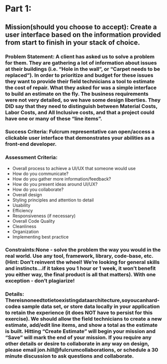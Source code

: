 # Part 1:

## Mission​ (should you choose to accept): Create a user interface based on the information provided from start to finish in your stack of choice.

### Problem Statement:​ A client has asked us to solve a problem for them. They are gathering a lot of information about issues at their buildings (i.e. “Hole in the wall”, or “Carpet needs to be replaced”). In order to prioritize and budget for these issues they want to provide their field technicians a tool to ​estimate the cost of repair​. What they asked for was a simple interface to build an estimate on the fly. The business requirements were not very detailed, so we have some design liberties. They DID say that they need to distinguish between Material Costs, Labor Costs, and All Inclusive costs, and that a project could have one or many of these “line items”.

### Success Criteria:​ Fulcrum representative can open/access a clickable user interface that demonstrates your abilities as a front-end developer.

### Assessment Criteria:
 - Overall process to achieve a UI/UX that someone would use
  - How do you communicate?
  - How do you gather more information/feedback?
  - How do you present ideas around UI/UX?
  - How do you collaborate?
 - Overall design
  - Styling principles and attention to detail
  - Usability
  - Efficiency
  - Responsiveness (if necessary)
 - Overall Code Quality
  - Cleanliness
  - Organization
  - Implementing best practice

### Constraints:​ None - solve the problem the way you would in the real world. Use any tool, framework, library, code-base, etc. (Hint: Don’t reinvent the wheel! We’re looking for general skills and instincts...if it takes you 1 hour or 1 week, it won’t benefit you either way, the final product is all that matters). With one exception - don’t plagiarize!

### Details:​ Thereisnoneedtotietoexistingdataarchitecture,soyoucanhard-codea sample data set, or store data locally in your application to retain the experience (it does NOT have to persist for this exercise). We should allow the field technicians to create a new estimate, add/edit line items, and show a total as the estimate is built. Hitting “Create Estimate” will begin your mission and “Save” will mark the end of your mission. If you require any other details or desire to collaborate in any way on design, please email jon.hill@fulcrumcollaborations, or schedule a 30 minute discussion to ask questions and collaborate.
